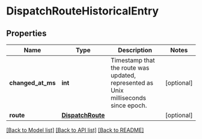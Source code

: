 # DispatchRouteHistoricalEntry

## Properties
Name | Type | Description | Notes
------------ | ------------- | ------------- | -------------
**changed_at_ms** | **int** | Timestamp that the route was updated, represented as Unix milliseconds since epoch. | [optional] 
**route** | [**DispatchRoute**](DispatchRoute.md) |  | [optional] 

[[Back to Model list]](../README.md#documentation-for-models) [[Back to API list]](../README.md#documentation-for-api-endpoints) [[Back to README]](../README.md)


